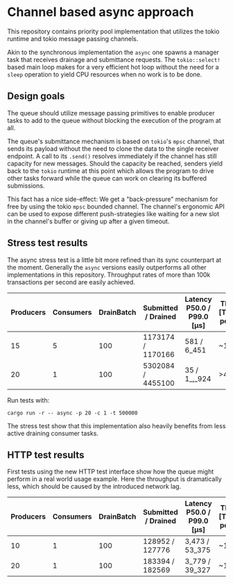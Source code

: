 # Channel based async approach

This repository contains priority pool implementation that utilizes the tokio runtime and tokio message passing channels.

Akin to the synchronous implementation the `async` one spawns a manager task that receives drainage and submittance requests.
The `tokio::select!` based main loop makes for a very efficient hot loop without the need for a `sleep` operation to yield CPU resources when no work is to be done.  

## Design goals

The queue should utilize message passing primitives to enable producer tasks to add to the queue without blocking the execution of the program at all.

The queue's submittance mechanism is based on `tokio`'s `mpsc` channel, that sends its payload without the need to clone the data to the single receiver endpoint. A call to its
`.send()` resolves immediately if the channel has still capacity for new messages. Should the capacity be reached, senders yield back to the `tokio` runtime at this point which 
allows the program to drive other tasks forward while the queue can work on clearing its buffered submissions.

This fact has a nice side-effect: We get a "back-pressure" mechanism for free by using the tokio `mpsc` bounded channel. The channel's ergonomic API can be used to expose different 
push-strategies like waiting for a new slot in the channel's buffer or giving up after a given timeout.

## Stress test results

The async stress test is a little bit more refined than its sync counterpart at the moment.
Generally the `async` versions easily outperforms all other implementations in this repository. Throughput rates of more than 100k transactions per second are easily achieved.

| Producers | Consumers | DrainBatch | Submitted / Drained             | Latency P50.0 / P99.0 [μs]     | Throughput [Transaction per second]                                                  |
| --------  | --------  | --------   | --------                        | --------                       | --------                                                                             |
| 15        | 5         | 100        | 1173174 / 1170166               | 581 / 6_451                    | ~106k                                                                                |
| 20        | 1         | 100        | 5302084 / 4455100               | 35 / 1_,_924                   | >400k                                                                                |

Run tests with:

```shell
cargo run -r -- async -p 20 -c 1 -t 500000
```

The stress test show that this implementation also heavily benefits from less active draining consumer tasks.

## HTTP test results

First tests using the new HTTP test interface show how the queue might perform in a real world usage example.
Here the throughput is dramatically less, which should be caused by the introduced network lag.

| Producers | Consumers | DrainBatch | Submitted / Drained             | Latency P50.0 / P99.0 [μs]     | Throughput [Transaction per second]                                                  |
| --------  | --------  | --------   | --------                        | --------                       | --------                                                                             |
| 10        | 1         | 100        | 128952 / 127776                 | 3,473 / 53_375                 | ~11k                                                                                 |
| 20        | 1         | 100        | 183394 / 182569                 | 3_779 / 39_327                 | ~19k                                                                                 |
